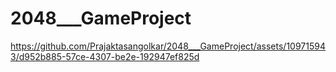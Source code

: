 # 2048___GameProject


 


https://github.com/Prajaktasangolkar/2048___GameProject/assets/109715943/d952b885-57ce-4307-be2e-192947ef825d





